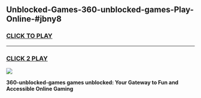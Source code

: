 
## Unblocked-Games-360-unblocked-games-Play-Online-#jbny8
<h3>
<a href="https://premium.freeplayer.one?title=360-unblocked-games&ref=27F">CLICK TO PLAY</a></h3>
<hr>

<h3>
<a href="https://premium.freeplayer.one?title=360-unblocked-games&ref=27F">CLICK 2 PLAY</a>
  
</h3>

<a href="https://premium.freeplayer.one?title=360-unblocked-games&ref=27F"><img src="https://clearcache.store/games.png"></a>


**360-unblocked-games games unblocked: Your Gateway to Fun and Accessible Online Gaming**

